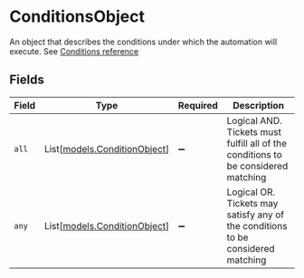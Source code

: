 # ConditionsObject

An object that describes the conditions under which the automation will execute. See [Conditions reference](/documentation/ticketing/reference-guides/conditions-reference)


## Fields

| Field                                                                             | Type                                                                              | Required                                                                          | Description                                                                       |
| --------------------------------------------------------------------------------- | --------------------------------------------------------------------------------- | --------------------------------------------------------------------------------- | --------------------------------------------------------------------------------- |
| `all`                                                                             | List[[models.ConditionObject](../models/conditionobject.md)]                      | :heavy_minus_sign:                                                                | Logical AND. Tickets must fulfill all of the conditions to be considered matching |
| `any`                                                                             | List[[models.ConditionObject](../models/conditionobject.md)]                      | :heavy_minus_sign:                                                                | Logical OR. Tickets may satisfy any of the conditions to be considered matching   |